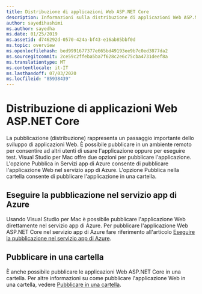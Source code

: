 ```yaml
---
title: Distribuzione di applicazioni Web ASP.NET Core
description: Informazioni sulla distribuzione di applicazioni Web ASP.NET Core in Visual Studio per Mac.
author: sayedihashimi
ms.author: sayedha
ms.date: 01/25/2019
ms.assetid: d746292d-0570-424a-bf43-e16ab85bbf0d
ms.topic: overview
ms.openlocfilehash: bed9991677377e665bd49193ee9b7c0ed3877da2
ms.sourcegitcommit: 2ce59c2ffeba5ba7f628c2e6c75cba4731deef8a
ms.translationtype: MT
ms.contentlocale: it-IT
ms.lasthandoff: 07/03/2020
ms.locfileid: "85938439"
---
```

# <a name="aspnet-core-web-app-deployment"></a>Distribuzione di applicazioni Web ASP.NET Core

La pubblicazione (distribuzione) rappresenta un passaggio importante dello sviluppo di applicazioni Web. È possibile pubblicare in un ambiente remoto per consentire ad altri utenti di usare l'applicazione oppure per eseguire test. Visual Studio per Mac offre due opzioni per pubblicare l'applicazione. L'opzione Pubblica in Servizi app di Azure consente di pubblicare l'applicazione Web nel servizio app di Azure. L'opzione Pubblica nella cartella consente di pubblicare l'applicazione in una cartella.

## <a name="publish-to-azure-app-service"></a>Eseguire la pubblicazione nel servizio app di Azure

Usando Visual Studio per Mac è possibile pubblicare l'applicazione Web direttamente nel servizio app di Azure. Per pubblicare l'applicazione Web ASP.NET Core nel servizio app di Azure fare riferimento all'articolo [Eseguire la pubblicazione nel servizio app di Azure](publish-app-svc.md).

## <a name="publish-to-folder"></a>Pubblicare in una cartella

È anche possibile pubblicare le applicazioni Web ASP.NET Core in una cartella. Per altre informazioni su come pubblicare l'applicazione Web in una cartella, vedere [Pubblicare in una cartella](publish-folder.md).
